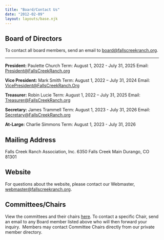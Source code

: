```yaml
---
title: "Board/Contact Us"
date: "2012-02-09"
layout: layouts/base.njk
---
```


## Board of Directors

To contact all board members, send an email to [board@fallscreekranch.org](mailto:board@fallscreekranch.org).

<hr style="margin:1rem 0;"/>

**President:** Paulette Church Term: August 1, 2022 - July 31, 2025 Email: President@FallsCreekRanch.org

**Vice President:** Mark Smith Term: August 1, 2022 – July 31, 2024 Email: VicePresident@FallsCreekRanch.Org

**Treasurer:** Robin Lucie Term: August 1, 2022 – July 31, 2025 Email: Treasurer@FallsCreekRanch.org

**Secretary:** James Trammell Term:  August 1, 2023 - July 31, 2026 Email: Secretary@FallsCreekRanch.org

**At-Large:** Charlie Simmons Term: August 1, 2023 - July 31, 2026

## Mailing Address

Falls Creek Ranch Association, Inc. 6350 Falls Creek Main Durango, CO 81301

## Website

For questions about the website, please contact our Webmaster, [webmaster@fallscreekranch.org](mailto:webmaster@fallscreekranch.org).

## Committees/Chairs

View the committees and their chairs [here](/committees/). To contact a specific Chair, send an email to any Board member listed above who will then forward your inquiry.  Members may contact Committee Chairs directly from our private member directory.
